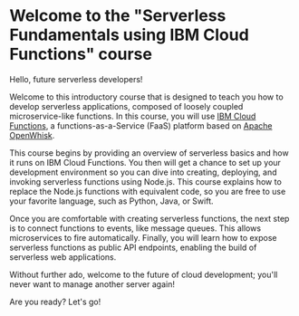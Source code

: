 <!--
#
# Licensed to the Apache Software Foundation (ASF) under one or more
# contributor license agreements.  See the NOTICE file distributed with
# this work for additional information regarding copyright ownership.
# The ASF licenses this file to You under the Apache License, Version 2.0
# (the "License"); you may not use this file except in compliance with
# the License.  You may obtain a copy of the License at
#
#     http://www.apache.org/licenses/LICENSE-2.0
#
# Unless required by applicable law or agreed to in writing, software
# distributed under the License is distributed on an "AS IS" BASIS,
# WITHOUT WARRANTIES OR CONDITIONS OF ANY KIND, either express or implied.
# See the License for the specific language governing permissions and
# limitations under the License.
#
-->

# Welcome to the "Serverless Fundamentals using IBM Cloud Functions" course

Hello, future serverless developers!

Welcome to this introductory course that is designed to teach you how to develop serverless applications, composed of loosely coupled microservice-like functions. In this course, you will use [IBM Cloud Functions](https://cloud.ibm.com/functions), a functions-as-a-Service (FaaS) platform based on [Apache OpenWhisk](https://openwhisk.apache.org/).

This course begins by providing an overview of serverless basics and how it runs on IBM Cloud Functions. You then will get a chance to set up your development environment so you can dive into creating, deploying, and invoking serverless functions using Node.js. This course explains how to replace the Node.js functions with equivalent code, so you are free to use your favorite language, such as Python, Java, or Swift.

Once you are comfortable with creating serverless functions, the next step is to connect functions to events, like message queues. This allows microservices to fire automatically. Finally, you will learn how to expose serverless functions as public API endpoints, enabling the build of serverless web applications.

Without further ado, welcome to the future of cloud development; you'll never want to manage another server again!

Are you ready? Let's go!
